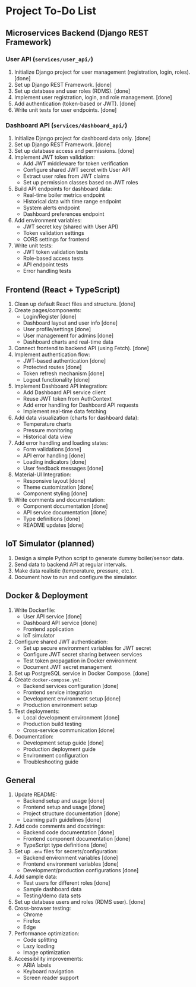 # Project To-Do List

## Microservices Backend (Django REST Framework)

### User API (`services/user_api/`)
1. Initialize Django project for user management (registration, login, roles). [done]
2. Set up Django REST Framework. [done]
3. Set up database and user roles (RDMS). [done]
4. Implement user registration, login, and role management. [done]
5. Add authentication (token-based or JWT). [done]
6. Write unit tests for user endpoints. [done]

### Dashboard API (`services/dashboard_api/`)
1. Initialize Django project for dashboard data only. [done]
2. Set up Django REST Framework. [done]
3. Set up database access and permissions. [done]
4. Implement JWT token validation:
   - Add JWT middleware for token verification
   - Configure shared JWT secret with User API
   - Extract user roles from JWT claims
   - Set up permission classes based on JWT roles
5. Build API endpoints for dashboard data:
   - Real-time boiler metrics endpoint
   - Historical data with time range endpoint
   - System alerts endpoint
   - Dashboard preferences endpoint
6. Add environment variables:
   - JWT secret key (shared with User API)
   - Token validation settings
   - CORS settings for frontend
7. Write unit tests:
   - JWT token validation tests
   - Role-based access tests
   - API endpoint tests
   - Error handling tests

## Frontend (React + TypeScript)
1. Clean up default React files and structure. [done]
2. Create pages/components:
   - Login/Register [done]
   - Dashboard layout and user info [done]
   - User profile/settings [done]
   - User management for admins [done]
   - Dashboard charts and real-time data
3. Connect frontend to backend API (using Fetch). [done]
4. Implement authentication flow:
   - JWT-based authentication [done]
   - Protected routes [done]
   - Token refresh mechanism [done]
   - Logout functionality [done]
5. Implement Dashboard API integration:
   - Add Dashboard API service client
   - Reuse JWT token from AuthContext
   - Add error handling for Dashboard API requests
   - Implement real-time data fetching
5. Add data visualization (charts for dashboard data):
   - Temperature charts
   - Pressure monitoring
   - Historical data view
6. Add error handling and loading states:
   - Form validations [done]
   - API error handling [done]
   - Loading indicators [done]
   - User feedback messages [done]
7. Material-UI Integration:
   - Responsive layout [done]
   - Theme customization [done]
   - Component styling [done]
8. Write comments and documentation:
   - Component documentation [done]
   - API service documentation [done]
   - Type definitions [done]
   - README updates [done]

## IoT Simulator (planned)
1. Design a simple Python script to generate dummy boiler/sensor data.
2. Send data to backend API at regular intervals.
3. Make data realistic (temperature, pressure, etc.).
4. Document how to run and configure the simulator.

## Docker & Deployment
1. Write Dockerfile:
   - User API service [done]
   - Dashboard API service [done]
   - Frontend application
   - IoT simulator
2. Configure shared JWT authentication:
   - Set up secure environment variables for JWT secret
   - Configure JWT secret sharing between services
   - Test token propagation in Docker environment
   - Document JWT secret management
2. Set up PostgreSQL service in Docker Compose. [done]
3. Create `docker-compose.yml`:
   - Backend services configuration [done]
   - Frontend service integration
   - Development environment setup [done]
   - Production environment setup
4. Test deployments:
   - Local development environment [done]
   - Production build testing
   - Cross-service communication [done]
5. Documentation:
   - Development setup guide [done]
   - Production deployment guide
   - Environment configuration
   - Troubleshooting guide

## General
1. Update README:
   - Backend setup and usage [done]
   - Frontend setup and usage [done]
   - Project structure documentation [done]
   - Learning path guidelines [done]
2. Add code comments and docstrings:
   - Backend code documentation [done]
   - Frontend component documentation [done]
   - TypeScript type definitions [done]
3. Set up `.env` files for secrets/configuration:
   - Backend environment variables [done]
   - Frontend environment variables [done]
   - Development/production configurations [done]
4. Add sample data:
   - Test users for different roles [done]
   - Sample dashboard data
   - Testing/demo data sets
5. Set up database users and roles (RDMS user). [done]
6. Cross-browser testing:
   - Chrome
   - Firefox
   - Edge
7. Performance optimization:
   - Code splitting
   - Lazy loading
   - Image optimization
8. Accessibility improvements:
   - ARIA labels
   - Keyboard navigation
   - Screen reader support
